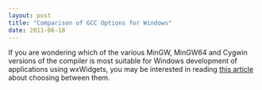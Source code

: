 ```yaml
---
layout: post
title: "Comparison of GCC Options for Windows"
date: 2011-06-18
---
```


If you are wondering which of the various MinGW, MinGW64 and Cygwin versions of
the compiler is most suitable for Windows development of applications using
wxWidgets, you may be interested in reading [this article][1] about choosing
between them.

[1]: http://wxwidgets.blogspot.com/2011/06/choosing-gcc-for-building-wxwidgets.html